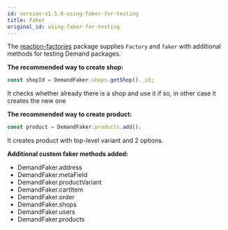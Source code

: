 ```yaml
---
id: version-v1.5.0-using-faker-for-testing
title: Faker
original_id: using-faker-for-testing
---
```

    
The [reaction-factories](https://github.com/reactioncommerce/reaction-factories) package supplies `Factory` and `faker` with additional methods for testing Demand packages.

**The recommended way to create shop:**

```js
const shopId = DemandFaker.shops.getShop()._id;
```

It checks whether already there is a shop and use it if so, in other case it
creates the new one

**The recommended way to create product:**

```js
const product = DemandFaker.products.add();
```

It creates product with top-level variant and 2 options.

**Additional custom faker methods added:**

-   DemandFaker.address
-   DemandFaker.metaField
-   DemandFaker.productVariant
-   DemandFaker.cartItem
-   DemandFaker.order
-   DemandFaker.shops
-   DemandFaker.users
-   DemandFaker.products
